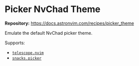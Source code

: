 # Picker NvChad Theme

**Repository:** <https://docs.astronvim.com/recipes/picker_theme>

Emulate the default NvChad picker theme.

Supports:

- [`telescope.nvim`](https://github.com/nvim-telescope/telescope.nvim)
- [`snacks.picker`](https://github.com/folke/snacks.nvim/blob/main/docs/picker.md)
